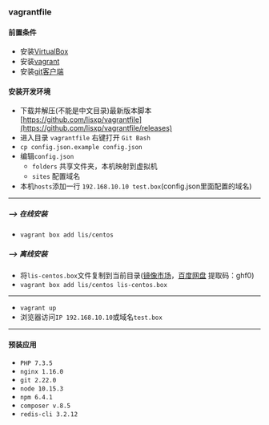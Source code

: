### vagrantfile

#### 前置条件

- 安装[VirtualBox](https://www.virtualbox.org/wiki/Downloads)
- 安装[vagrant](https://www.vagrantup.com/downloads.html)
- 安装[git客户端](https://git-scm.com/downloads)

#### 安装开发环境

- 下载并解压(不能是中文目录)最新版本脚本 [https://github.com/lisxp/vagrantfile](https://github.com/lisxp/vagrantfile/releases)
- 进入目录 `vagrantfile` 右键打开 `Git Bash`
- `cp config.json.example config.json`
- 编辑`config.json`
    - `folders` 共享文件夹，本机映射到虚拟机
    - `sites` 配置域名
- 本机`hosts`添加一行 `192.168.10.10 test.box`(config.json里面配置的域名)

---
##### --> 在线安装
- `vagrant box add lis/centos`

##### --> 离线安装
- 将`lis-centos.box`文件复制到当前目录([镜像市场][1]，[百度网盘][2] 提取码：ghf0)
- `vagrant box add lis/centos lis-centos.box`

---

- `vagrant up`
- 浏览器访问`IP 192.168.10.10`或域名`test.box`



---

#### 预装应用

- `PHP 7.3.5`
- `nginx 1.16.0`
- `git 2.22.0`
- `node 10.15.3`
- `npm 6.4.1`
- `composer v.8.5`
- `redis-cli 3.2.12`

[1]: https://vagrantcloud.com/lis/boxes/centos/versions/0.0.2/providers/virtualbox.box
[2]: https://pan.baidu.com/s/1s8V3awpUAXHIBFRs8Fe3rg
